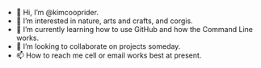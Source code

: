 - 👋 Hi, I’m @kimcooprider.
- 👀 I’m interested in nature, arts and crafts, and corgis.
- 🌱 I’m currently learning how to use GitHub and how the Command Line works.
- 💞️ I’m looking to collaborate on projects someday.
- 📫 How to reach me cell or email works best at present.

<!---
kimcooprider/kimcooprider is a ✨ special ✨ repository because its `README.md` (this file) appears on your GitHub profile.
You can click the Preview link to take a look at your changes.
--->
